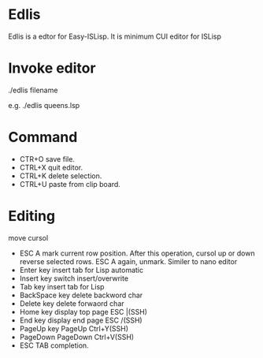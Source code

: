 # Edlis
Edlis is a edtor for Easy-ISLisp.
It is minimum CUI editor for ISLisp

# Invoke editor
./edlis filename 

e.g. ./edlis queens.lsp

# Command
- CTR+O save file.
- CTRL+X quit editor.
- CTRL+K delete selection.
- CTRL+U paste from clip board.

# Editing
move cursol
- ESC A mark current row position. After this operation, cursol up or down reverse selected rows. ESC A again, unmark. Similer to nano editor
- Enter key insert tab for Lisp automatic
- Insert key switch insert/overwrite
- Tab key insert tab for Lisp
- BackSpace key delete backword char
- Delete key delete forwaord char
- Home key display top page    ESC |(SSH)
- End key display end page     ESC /(SSH)
- PageUp key PageUp            Ctrl+Y(SSH)
- PageDown PageDown            Ctrl+V(SSH)
- ESC TAB completion.

